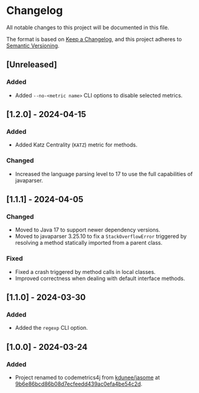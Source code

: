 # Changelog

All notable changes to this project will be documented in this file.

The format is based on [Keep a Changelog](https://keepachangelog.com/en/1.1.0/),
and this project adheres to [Semantic Versioning](https://semver.org/spec/v2.0.0.html).

## [Unreleased]

### Added

- Added `--no-<metric name>` CLI options to disable selected metrics.

## [1.2.0] - 2024-04-15

### Added

- Added Katz Centrality (`KATZ`) metric for methods.

### Changed

- Increased the language parsing level to 17 to use the full capabilities of javaparser.

## [1.1.1] - 2024-04-05

### Changed

- Moved to Java 17 to support newer dependency versions.
- Moved to javaparser 3.25.10 to fix a `StackOverflowError` triggered by resolving a method statically imported from a parent class.

### Fixed

- Fixed a crash triggered by method calls in local classes.
- Improved correctness when dealing with default interface methods.

## [1.1.0] - 2024-03-30

### Added

- Added the `regexp` CLI option.

## [1.0.0] - 2024-03-24

### Added

- Project renamed to codemetrics4j from [kdunee/jasome](https://github.com/kdunee/jasome) at [9b6e86bcd86b08d7ecfeedd439ac0efa4be54c2d](https://github.com/kdunee/jasome/commit/9b6e86bcd86b08d7ecfeedd439ac0efa4be54c2d).
